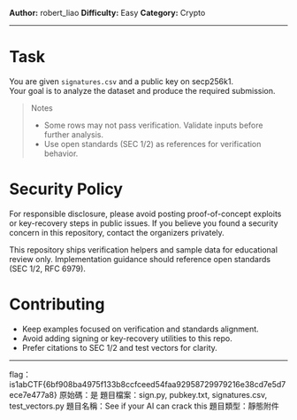 **Author:** robert_liao
**Difficulty:** Easy
**Category:** Crypto
 
---
 
# Task
You are given `signatures.csv` and a public key on secp256k1.  
Your goal is to analyze the dataset and produce the required submission.

> Notes
> - Some rows may not pass verification. Validate inputs before further analysis.
> - Use open standards (SEC 1/2) as references for verification behavior.

# Security Policy

For responsible disclosure, please avoid posting proof-of-concept exploits or key-recovery steps in public issues.
If you believe you found a security concern in this repository, contact the organizers privately.

This repository ships verification helpers and sample data for educational review only.
Implementation guidance should reference open standards (SEC 1/2, RFC 6979).

# Contributing

- Keep examples focused on verification and standards alignment.
- Avoid adding signing or key-recovery utilities to this repo.
- Prefer citations to SEC 1/2 and test vectors for clarity.

---
flag：is1abCTF{6bf908ba4975f133b8ccfceed54faa92958729979216e38cd7e5d7ece7e477a8}
原始碼：是
題目檔案：sign.py, pubkey.txt, signatures.csv, test_vectors.py
題目名稱：See if your AI can crack this
題目類型：靜態附件






